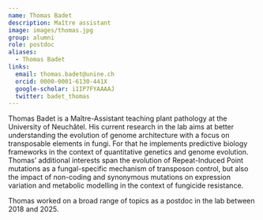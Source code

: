 ```yaml
---
name: Thomas Badet
description: Maître assistant
image: images/thomas.jpg
group: alumni
role: postdoc
aliases:
  - Thomas Badet
links:
  email: thomas.badet@unine.ch
  orcid: 0000-0001-6130-441X
  google-scholar: i1IP7FYAAAAJ
  twitter: badet_thomas
---
```


Thomas Badet is a Maître-Assistant teaching plant pathology at the University of Neuchâtel. His current research in the lab aims at better understanding the evolution of genome architecture with a focus on transposable elements in fungi. For that he implements predictive biology frameworks in the context of quantitative genetics and genome evolution. Thomas’ additional interests span the evolution of Repeat-Induced Point mutations as a fungal-specific mechanism of transposon control, but also the impact of non-coding and synonymous mutations on expression variation and metabolic modelling in the context of fungicide resistance.

Thomas worked on a broad range of topics as a postdoc in the lab between 2018 and 2025.